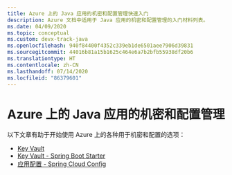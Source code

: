 ```yaml
---
title: Azure 上的 Java 应用的机密和配置管理快速入门
description: Azure 文档中适用于 Java 应用的机密和配置管理的入门材料列表。
ms.date: 04/09/2020
ms.topic: conceptual
ms.custom: devx-track-java
ms.openlocfilehash: 940f84400f4352c339eb1de6501aee7906d39831
ms.sourcegitcommit: 44016b81a15b1625c464e6a7b2bfb55938df20b6
ms.translationtype: HT
ms.contentlocale: zh-CN
ms.lasthandoff: 07/14/2020
ms.locfileid: "86379601"
---
```

# <a name="secrets-and-configuration-management-for-java-apps-on-azure"></a>Azure 上的 Java 应用的机密和配置管理

以下文章有助于开始使用 Azure 上的各种用于机密和配置的选项：

- [Key Vault](/azure/key-vault/quick-create-java)
- [Key Vault - Spring Boot Starter](/azure/developer/java/spring-framework/configure-spring-boot-starter-java-app-with-azure-key-vault)
- [应用配置 - Spring Cloud Config](/azure/azure-app-configuration/quickstart-java-spring-app)
